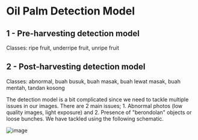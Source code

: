 # Oil Palm Detection Model

## 1 - Pre-harvesting detection model

Classes: ripe fruit, underripe fruit, unripe fruit

## 2 - Post-harvesting detection model

Classes: abnormal, buah busuk, buah masak, buah lewat masak, buah mentah, tandan kosong

The detection model is a bit complicated since we need to tackle multiple issues in our images. There are 2 main issues; 1. Abnormal photos (low quality images, light exposure) and 2. Presence of "berondolan" objects or loose bunches. We have tackled using the following schematic. 

![image](https://github.com/yohanesnuwara/OilPalmVision/assets/51282928/3f6b9126-771b-4fc1-8cd7-48a25d5c9fcd)
